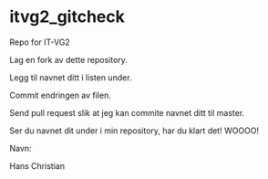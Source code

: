# itvg2_gitcheck
Repo for IT-VG2

Lag en fork av dette repository.

Legg til navnet ditt i listen under.

Commit endringen av filen.

Send pull request slik at jeg kan commite navnet ditt til master.

Ser du navnet dit under i min repository, har du klart det! WOOOO!

Navn:

Hans Christian

